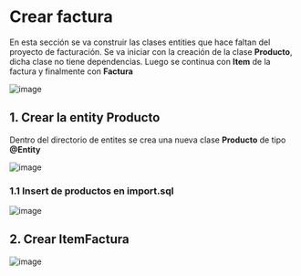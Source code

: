 # Crear factura

En esta sección se va construir las clases entities que hace faltan del proyecto de facturación. Se va iniciar con la creación de la clase **Producto**, dicha clase no tiene dependencias. Luego se continua con **Item** de la factura y finalmente con **Factura**

![image](https://github.com/crodrigr/spring-boot-angular-confenalco/assets/31961588/6dcd9c12-46d1-4ed9-b069-ef82de2e23d1)

## 1. Crear la entity Producto

Dentro del directorio de entites se crea una nueva clase **Producto** de tipo **@Entity**

![image](https://github.com/crodrigr/spring-boot-angular-confenalco/assets/31961588/c0e981ce-af6b-4e67-8eb6-2df56325d6f0)

### 1.1 Insert de productos en import.sql

![image](https://github.com/crodrigr/spring-boot-angular-confenalco/assets/31961588/6acbf681-fc80-4090-b228-ac3f2a0e94c0)

## 2. Crear ItemFactura 

![image](https://github.com/crodrigr/spring-boot-angular-confenalco/assets/31961588/398bf97f-d446-4460-b647-1f85c56e244b)

